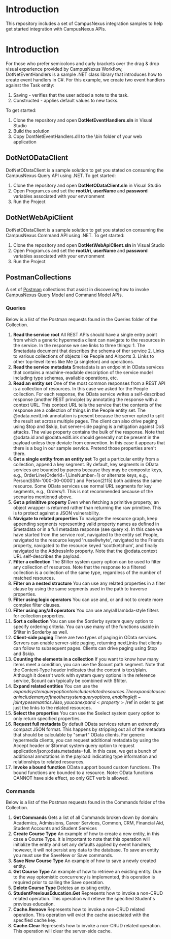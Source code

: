 # Introduction
This repository includes a set of CampusNexus integration samples to help get started integration with CampusNexus APIs.

# Introduction
For those who prefer semicolons and curly brackets over the drag & drop visual experience provided by CampusNexus Workflow, DotNetEventHandlers is a sample .NET class library that introduces how to create event handlers in C#.  For this example, we create two event handlers against the Task entity:
1. Saving - verifies that the user added a note to the task.
2. Constructed - applies default values to new tasks.

To get started:
1. Clone the repository and open **DotNetEventHandlers.sln** in Visual Studio
2. Build the solution
3. Copy DontNetEventHandlers.dll to the \bin folder of your web application

## DotNetODataClient
DotNetODataClient is a sample solution to get you stated on consuming the CampusNexus Query API using .NET.
To get started:
1. Clone the repository and open **DotNetODataClient.sln** in Visual Studio
2. Open Program.cs and set the **rootUri**, **userName** and **password** variables associated with your envrionment
3. Run the Project

## DotNetWebApiClient
DotNetODataClient is a sample solution to get you stated on consuming the CampusNexus Command API using .NET.
To get started:
1. Clone the repository and open **DotNetWebApiClient.sln** in Visual Studio
2. Open Program.cs and set the **rootUri**, **userName** and **password** variables associated with your envrionment
3. Run the Project

## PostmanCollections
A set of [Postman](https://www.getpostman.com/) collections that assist in discovering how to invoke CampusNexus Query Model and Command Model APIs.

### Queries
Below is a list of the Postman requests found in the Queries folder of the Collection.
1. **Read the service root**
All REST APIs should have a single entry point from which a generic hypermedia client can navigate to the resources in the service. In the response we see links to three things: 1. The $metadata document that describes the schema of ther service 2. Links to various collections of objects like People and Airports 3. Links to other top-level items like Me (a singleton) and operations.
2. **Read the service metadata**
$metadata is an endpoint in OData services that contains a machine-readable description of the service model including type schemas, available operations, etc.
3. **Read an entity set**
One of the most common responses from a REST API is a collection of resources. In this case we asked for the People collection. For each response, the OData service writes a self-described response (another REST principle) by annotating the response with a context URL. This context URL tells the service that the contents of the response are a collection of things in the People entity set. The @odata.nextLink annotation is present because the server opted to split the result set across multiple pages. The client can also drive paging using $top and $skip, but server-side paging is a mitigation against DoS attacks. The value property contains the bulk of the response. Note that @odata.id and @odata.editLink should generally not be present in the payload unless they deviate from convention. In this case it appears that there is a bug in our sample service. Pretend those properties aren't there.
4. **Get a single entity from an entity set**
To get a particular entity from a collection, append a key segment. By default, key segments in OData services are bounded by parens because they may be composite keys, e.g., OrderLine(OrderId=1,LineNumber=1) or alternate keys, e.g., Person(SSN='000-00-0000') and Person(2115) both address the same resource. Some OData services use normal URL segments for key segments, e.g., Orders/1. This is not recommended because of the scenarios mentioned above.
5. **Get a primititve property**
Even when fetching a primitive property, an object wrapper is returned rather than returning the raw primitive. This is to protect against a JSON vulnerability.
6. **Navigate to related properties**
To navigate the resource graph, keep appending segments representing valid property names as defined in $metadata or in a full metadata response (see query x). In this case we have started from the service root, navigated to the entity set People, navigated to the resource keyed 'russellwhyte', navigated to the Friends property, navigated to the resource keyed 'scottketchum', and finally navigated to the AddressInfo property. Note that the @odata.context URL self-describes the payload.
7. **Filter a collection**
The $filter system query option can be used to filter any collection of resources. Note that the response to a filtered collection is a collection of the same type, regardless of the number of matched resources.
8. **Filter on a nested structure**
You can use any related properties in a filter clause by using the same segments used in the path to traverse properties.
9. **Filter using logic operators**
You can use and, or and not to create more complex filter clauses.
10. **Filter using any/all operators**
You can use any/all lambda-style filters for collection properties.
11. **Sort a collection**
You can use the $orderby system query option to specify ordering criteria. You can use many of the functions usable in $filter in $orderby as well.
12. **Client-side paging**
There are two types of paging in OData services. Servers can enable server-side paging, returning nextLinks that clients can follow to subsequent pages. Clients can drive paging using $top and $skip.
13. **Counting the elements in a collection**
If you want to know how many items meet a condition, you can use the $count path segment. Note that the Content-Type header indicates that the content is text/plain. Although it doesn't work with system query options in the reference service, $count can typically be combined with $filter.
14. **Expand related entities**
You can use the $expand system query option to include related resources. The expand clause can include many of the other system query options, enabling left-join type semantics. Also, you can expand <property>/$ref in order to get just the links to the related resources.
15. **Select the properties**
You can use the $select system query option to only return specified properties.
16. **Request full metadata**
By default OData services return an extremely compact JSON format. This happens by stripping out all of the metadata that should be calculable by "smart" OData clients. For generic hypermedia clients, you can request additional metadata by using the Accept header or $format system query option to request application/json;odata.metadata=full. In this case, we get a bunch of additional annotations in the payload indicating type information and relationships to related resources.
17. **Invoke a bound function**
  OData support bound custom functions. The bound functions are bounded to a resource. Note: OData functions CANNOT have side effect, so only GET verb is allowed.
### Commands
Below is a list of the Postman requests found in the Commands folder of the Collection.
1. **Get Commands**
  Gets a list of all Commands broken down by domain: Academics, Admissions, Career Services, Common, CRM, Financial Aid, Student Accounts and Student Services
2. **Create Course Type**
  An example of how to create a new entity, in this case a Course Type.  It is important to note that this operation will initialize the entity and set any defaults applied by event handlers; however, it will not persist any data to the database.  To save an entity you must use the SaveNew or Save commands.
3. **Save New Course Type**
  An example of how to save a newly created entity.
4. **Get Course Type**
  An example of how to retrieve an existing entity.  Due to the way optomistic concurrency is implemented, this operation is required prior to calling the Save operation.
5. **Delete Course Type**
  Deletes an existing entity.  
6. **StudentPreviousEducation.Get**
  Represents how to invoke a non-CRUD related operation.  This operation will retieve the specified Student's previous education.
7. **Cache.Remove**
  Represents how to invoke a non-CRUD related operation.  This operation will evict the cache associated with the specified cache key.
8. **Cache.Clear**
  Represents how to invoke a non-CRUD related operation.  This operation will clear the server-side cache.
